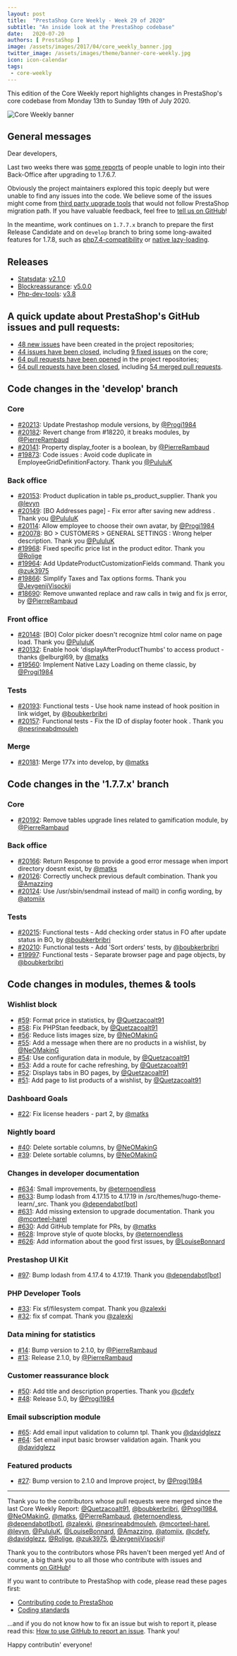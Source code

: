 ```yaml
---
layout: post
title:  "PrestaShop Core Weekly - Week 29 of 2020"
subtitle: "An inside look at the PrestaShop codebase"
date:   2020-07-20
authors: [ PrestaShop ]
image: /assets/images/2017/04/core_weekly_banner.jpg
twitter_image: /assets/images/theme/banner-core-weekly.jpg
icon: icon-calendar
tags:
 - core-weekly
---
```


This edition of the Core Weekly report highlights changes in PrestaShop's core codebase from Monday 13th to Sunday 19th of July 2020.

![Core Weekly banner](/assets/images/2018/12/banner-core-weekly.jpg)

## General messages

Dear developers,

Last two weeks there was [some reports](https://github.com/PrestaShop/PrestaShop/issues/20079) of people unable to login into their Back-Office after upgrading to 1.7.6.7.

Obviously the project maintainers explored this topic deeply but were unable to find any issues into the code. We believe some of the issues might come from [third party upgrade tools](https://github.com/PrestaShop/PrestaShop/issues/20177) that would not follow PrestaShop migration path. If you have valuable feedback, feel free to [tell us on GitHub]((https://github.com/PrestaShop/PrestaShop/issues/20079))!

In the meantime, work continues on `1.7.7.x` branch to prepare the first Release Candidate and on `develop` branch to bring some long-awaited features for 1.7.8, such as [php7.4-compatibility](https://github.com/PrestaShop/PrestaShop/pull/18787) or [native lazy-loading](https://github.com/PrestaShop/PrestaShop/pull/19560).


## Releases

* [Statsdata](https://github.com/PrestaShop/statsdata): [v2.1.0](https://github.com/PrestaShop/statsdata/releases/tag/v2.1.0)
* [Blockreassurance](https://github.com/PrestaShop/blockreassurance): [v5.0.0](https://github.com/PrestaShop/blockreassurance/releases/tag/v5.0.0)
* [Php-dev-tools](https://github.com/PrestaShop/php-dev-tools): [v3.8](https://github.com/PrestaShop/php-dev-tools/releases/tag/v3.8)


## A quick update about PrestaShop's GitHub issues and pull requests:

- [48 new issues](https://github.com/search?q=org%3APrestaShop+is%3Apublic++-repo%3Aprestashop%2Fprestashop.github.io++is%3Aissue+created%3A2020-07-13..2020-07-19) have been created in the project repositories;
- [44 issues have been closed](https://github.com/search?q=org%3APrestaShop+is%3Apublic++-repo%3Aprestashop%2Fprestashop.github.io++is%3Aissue+closed%3A2020-07-13..2020-07-19), including [9 fixed issues](https://github.com/search?q=org%3APrestaShop+is%3Apublic++-repo%3Aprestashop%2Fprestashop.github.io++is%3Aissue+label%3Afixed+closed%3A2020-07-13..2020-07-19) on the core;
- [64 pull requests have been opened](https://github.com/search?q=org%3APrestaShop+is%3Apublic++-repo%3Aprestashop%2Fprestashop.github.io++is%3Apr+created%3A2020-07-13..2020-07-19) in the project repositories;
- [64 pull requests have been closed](https://github.com/search?q=org%3APrestaShop+is%3Apublic++-repo%3Aprestashop%2Fprestashop.github.io++is%3Apr+closed%3A2020-07-13..2020-07-19), including [54 merged pull requests](https://github.com/search?q=org%3APrestaShop+is%3Apublic++-repo%3Aprestashop%2Fprestashop.github.io++is%3Apr+merged%3A2020-07-13..2020-07-19).


## Code changes in the 'develop' branch


### Core
* [#20213](https://github.com/PrestaShop/PrestaShop/pull/20213): Update Prestashop module versions, by [@Progi1984](https://github.com/Progi1984)
* [#20182](https://github.com/PrestaShop/PrestaShop/pull/20182): Revert change from #18220, it breaks modules, by [@PierreRambaud](https://github.com/PierreRambaud)
* [#20141](https://github.com/PrestaShop/PrestaShop/pull/20141): Property display_footer is a boolean, by [@PierreRambaud](https://github.com/PierreRambaud)
* [#19873](https://github.com/PrestaShop/PrestaShop/pull/19873): Code issues : Avoid code duplicate in EmployeeGridDefinitionFactory. Thank you [@PululuK](https://github.com/PululuK)


### Back office
* [#20153](https://github.com/PrestaShop/PrestaShop/pull/20153): Product duplication in table ps_product_supplier. Thank you [@levyn](https://github.com/levyn)
* [#20149](https://github.com/PrestaShop/PrestaShop/pull/20149): [BO Addresses page] - Fix error after saving new address . Thank you [@PululuK](https://github.com/PululuK)
* [#20114](https://github.com/PrestaShop/PrestaShop/pull/20114): Allow employee to choose their own avatar, by [@Progi1984](https://github.com/Progi1984)
* [#20078](https://github.com/PrestaShop/PrestaShop/pull/20078): BO > CUSTOMERS > GENERAL SETTINGS : Wrong helper description. Thank you [@PululuK](https://github.com/PululuK)
* [#19968](https://github.com/PrestaShop/PrestaShop/pull/19968): Fixed specific price list in the product editor. Thank you [@Rolige](https://github.com/Rolige)
* [#19964](https://github.com/PrestaShop/PrestaShop/pull/19964): Add UpdateProductCustomizationFields command. Thank you [@zuk3975](https://github.com/zuk3975)
* [#19866](https://github.com/PrestaShop/PrestaShop/pull/19866): Simplify Taxes and Tax options forms. Thank you [@JevgenijVisockij](https://github.com/JevgenijVisockij)
* [#18690](https://github.com/PrestaShop/PrestaShop/pull/18690): Remove unwanted replace and raw calls in twig and fix js error, by [@PierreRambaud](https://github.com/PierreRambaud)


### Front office
* [#20148](https://github.com/PrestaShop/PrestaShop/pull/20148): [BO] Color picker doesn't recognize html color name on page load. Thank you [@PululuK](https://github.com/PululuK)
* [#20132](https://github.com/PrestaShop/PrestaShop/pull/20132): Enable hook 'displayAfterProductThumbs' to access product - thanks @elburgl69, by [@matks](https://github.com/matks)
* [#19560](https://github.com/PrestaShop/PrestaShop/pull/19560): Implement Native Lazy Loading on theme classic, by [@Progi1984](https://github.com/Progi1984)


### Tests
* [#20193](https://github.com/PrestaShop/PrestaShop/pull/20193): Functional tests - Use hook name instead of hook position in link widget, by [@boubkerbribri](https://github.com/boubkerbribri)
* [#20157](https://github.com/PrestaShop/PrestaShop/pull/20157): Functional tests - Fix the ID of display footer hook . Thank you [@nesrineabdmouleh](https://github.com/nesrineabdmouleh)


### Merge
* [#20181](https://github.com/PrestaShop/PrestaShop/pull/20181): Merge 177x into develop, by [@matks](https://github.com/matks)


## Code changes in the '1.7.7.x' branch


### Core
* [#20192](https://github.com/PrestaShop/PrestaShop/pull/20192): Remove tables upgrade lines related to gamification module, by [@PierreRambaud](https://github.com/PierreRambaud)


### Back office
* [#20166](https://github.com/PrestaShop/PrestaShop/pull/20166): Return Response to provide a good error message when import directory doesnt exist, by [@matks](https://github.com/matks)
* [#20126](https://github.com/PrestaShop/PrestaShop/pull/20126): Correctly uncheck previous default combination. Thank you [@Amazzing](https://github.com/Amazzing)
* [#20124](https://github.com/PrestaShop/PrestaShop/pull/20124): Use /usr/sbin/sendmail instead of mail() in config wording, by [@atomiix](https://github.com/atomiix)


### Tests
* [#20215](https://github.com/PrestaShop/PrestaShop/pull/20215): Functional tests - Add checking order status in FO after update status in BO, by [@boubkerbribri](https://github.com/boubkerbribri)
* [#20210](https://github.com/PrestaShop/PrestaShop/pull/20210): Functional tests - Add 'Sort orders' tests, by [@boubkerbribri](https://github.com/boubkerbribri)
* [#19997](https://github.com/PrestaShop/PrestaShop/pull/19997): Functional tests - Separate browser page and page objects, by [@boubkerbribri](https://github.com/boubkerbribri)


## Code changes in modules, themes & tools


### Wishlist block
* [#59](https://github.com/PrestaShop/blockwishlist/pull/59): Format price in statistics, by [@Quetzacoalt91](https://github.com/Quetzacoalt91)
* [#58](https://github.com/PrestaShop/blockwishlist/pull/58): Fix PHPStan feedback, by [@Quetzacoalt91](https://github.com/Quetzacoalt91)
* [#56](https://github.com/PrestaShop/blockwishlist/pull/56): Reduce lists images size, by [@NeOMakinG](https://github.com/NeOMakinG)
* [#55](https://github.com/PrestaShop/blockwishlist/pull/55): Add a message when there are no products in a wishlist, by [@NeOMakinG](https://github.com/NeOMakinG)
* [#54](https://github.com/PrestaShop/blockwishlist/pull/54): Use configuration data in module, by [@Quetzacoalt91](https://github.com/Quetzacoalt91)
* [#53](https://github.com/PrestaShop/blockwishlist/pull/53): Add a route for cache refreshing, by [@Quetzacoalt91](https://github.com/Quetzacoalt91)
* [#52](https://github.com/PrestaShop/blockwishlist/pull/52): Displays tabs in BO pages, by [@Quetzacoalt91](https://github.com/Quetzacoalt91)
* [#51](https://github.com/PrestaShop/blockwishlist/pull/51): Add page to list products of a wishlist, by [@Quetzacoalt91](https://github.com/Quetzacoalt91)


### Dashboard Goals
* [#22](https://github.com/PrestaShop/dashgoals/pull/22): Fix license headers - part 2, by [@matks](https://github.com/matks)


### Nightly board
* [#40](https://github.com/PrestaShop/nightly-board/pull/40): Delete sortable columns, by [@NeOMakinG](https://github.com/NeOMakinG)
* [#39](https://github.com/PrestaShop/nightly-board/pull/39): Delete sortable columns, by [@NeOMakinG](https://github.com/NeOMakinG)


### Changes in developer documentation
* [#634](https://github.com/PrestaShop/docs/pull/634): Small improvements, by [@eternoendless](https://github.com/eternoendless)
* [#633](https://github.com/PrestaShop/docs/pull/633): Bump lodash from 4.17.15 to 4.17.19 in /src/themes/hugo-theme-learn/_src. Thank you [@dependabot[bot]](https://github.com/apps/dependabot)
* [#631](https://github.com/PrestaShop/docs/pull/631): Add missing extension to upgrade documentation. Thank you [@mcorteel-harel](https://github.com/mcorteel-harel)
* [#630](https://github.com/PrestaShop/docs/pull/630): Add GitHub template for PRs, by [@matks](https://github.com/matks)
* [#628](https://github.com/PrestaShop/docs/pull/628): Improve style of quote blocks, by [@eternoendless](https://github.com/eternoendless)
* [#626](https://github.com/PrestaShop/docs/pull/626): Add information about the good first issues, by [@LouiseBonnard](https://github.com/LouiseBonnard)


### Prestashop UI Kit
* [#97](https://github.com/PrestaShop/prestashop-ui-kit/pull/97): Bump lodash from 4.17.4 to 4.17.19. Thank you [@dependabot[bot]](https://github.com/apps/dependabot)


### PHP Developer Tools
* [#33](https://github.com/PrestaShop/php-dev-tools/pull/33): Fix sf/filesystem compat. Thank you [@zalexki](https://github.com/zalexki)
* [#32](https://github.com/PrestaShop/php-dev-tools/pull/32): fix sf compat. Thank you [@zalexki](https://github.com/zalexki)


### Data mining for statistics
* [#14](https://github.com/PrestaShop/statsdata/pull/14): Bump version to 2.1.0, by [@PierreRambaud](https://github.com/PierreRambaud)
* [#13](https://github.com/PrestaShop/statsdata/pull/13): Release 2.1.0, by [@PierreRambaud](https://github.com/PierreRambaud)


### Customer reassurance block
* [#50](https://github.com/PrestaShop/blockreassurance/pull/50): Add title and description properties. Thank you [@cdefy](https://github.com/cdefy)
* [#48](https://github.com/PrestaShop/blockreassurance/pull/48): Release 5.0, by [@Progi1984](https://github.com/Progi1984)


### Email subscription module
* [#65](https://github.com/PrestaShop/ps_emailsubscription/pull/65): Add email input validation to column tpl. Thank you [@davidglezz](https://github.com/davidglezz)
* [#64](https://github.com/PrestaShop/ps_emailsubscription/pull/64): Set email input basic browser validation again. Thank you [@davidglezz](https://github.com/davidglezz)


### Featured products
* [#27](https://github.com/PrestaShop/ps_featuredproducts/pull/27): Bump version to 2.1.0 and Improve project, by [@Progi1984](https://github.com/Progi1984)


<hr />

Thank you to the contributors whose pull requests were merged since the last Core Weekly Report: [@Quetzacoalt91](https://github.com/Quetzacoalt91), [@boubkerbribri](https://github.com/boubkerbribri), [@Progi1984](https://github.com/Progi1984), [@NeOMakinG](https://github.com/NeOMakinG), [@matks](https://github.com/matks), [@PierreRambaud](https://github.com/PierreRambaud), [@eternoendless](https://github.com/eternoendless), [@dependabot[bot]](https://github.com/apps/dependabot), [@zalexki](https://github.com/zalexki), [@nesrineabdmouleh](https://github.com/nesrineabdmouleh), [@mcorteel-harel](https://github.com/mcorteel-harel), [@levyn](https://github.com/levyn), [@PululuK](https://github.com/PululuK), [@LouiseBonnard](https://github.com/LouiseBonnard), [@Amazzing](https://github.com/Amazzing), [@atomiix](https://github.com/atomiix), [@cdefy](https://github.com/cdefy), [@davidglezz](https://github.com/davidglezz), [@Rolige](https://github.com/Rolige), [@zuk3975](https://github.com/zuk3975), [@JevgenijVisockij](https://github.com/JevgenijVisockij)!

Thank you to the contributors whose PRs haven't been merged yet! And of course, a big thank you to all those who contribute with issues and comments [on GitHub](https://github.com/PrestaShop/PrestaShop)!

If you want to contribute to PrestaShop with code, please read these pages first:

 * [Contributing code to PrestaShop](https://devdocs.prestashop.com/1.7/contribute/contribution-guidelines/)
 * [Coding standards](https://devdocs.prestashop.com/1.7/development/coding-standards/)

...and if you do not know how to fix an issue but wish to report it, please read this: [How to use GitHub to report an issue](https://devdocs.prestashop.com/1.7/contribute/contribute-reporting-issues/). Thank you!

Happy contributin' everyone!

